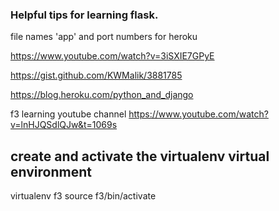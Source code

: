 ### Helpful tips for learning flask.

file names 'app' and port numbers for heroku

https://www.youtube.com/watch?v=3iSXIE7GPyE

https://gist.github.com/KWMalik/3881785

https://blog.heroku.com/python_and_django

f3 learning youtube channel https://www.youtube.com/watch?v=lnHJQSdlQJw&t=1069s

## create and activate the virtualenv virtual environment
virtualenv f3
source f3/bin/activate
